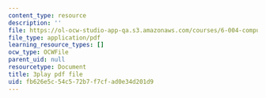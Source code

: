 ```yaml
---
content_type: resource
description: ''
file: https://ol-ocw-studio-app-qa.s3.amazonaws.com/courses/6-004-computation-structures-spring-2017/fb626e5c54c572b7f7cfad0e34d201d9_j35fYO_ASeY.pdf
file_type: application/pdf
learning_resource_types: []
ocw_type: OCWFile
parent_uid: null
resourcetype: Document
title: 3play pdf file
uid: fb626e5c-54c5-72b7-f7cf-ad0e34d201d9
---
```

